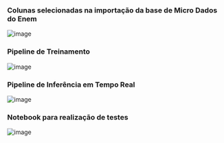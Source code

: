 ### Colunas selecionadas na importação da base de Micro Dados do Enem

![image](https://user-images.githubusercontent.com/49617142/122659653-842c0b80-d150-11eb-8a6d-2d4a486ba9fc.png)

### Pipeline de Treinamento

![image](https://user-images.githubusercontent.com/49617142/122659680-b63d6d80-d150-11eb-90de-b150a5924225.png)

### Pipeline de Inferência em Tempo Real

![image](https://user-images.githubusercontent.com/49617142/122659714-f7ce1880-d150-11eb-9e2e-f0cac5a4b094.png)

### Notebook para realização de testes

![image](https://user-images.githubusercontent.com/49617142/122659753-53000b00-d151-11eb-8f40-30bae5597a13.png)

